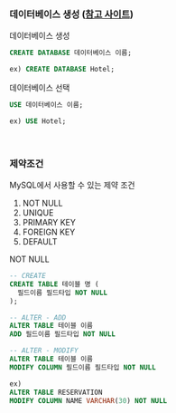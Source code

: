 ### 데이터베이스 생성 ([참고 사이트](http://www.tcpschool.com/mysql/mysql_basic_create))

데이터베이스 생성

```sql
CREATE DATABASE 데이터베이스 이름;

ex) CREATE DATABASE Hotel;
```

데이터베이스 선택

```sql
USE 데이터베이스 이름;

ex) USE Hotel;
```

<br>

### 제약조건

MySQL에서 사용할 수 있는 제약 조건

1. NOT NULL
2. UNIQUE
3. PRIMARY KEY
4. FOREIGN KEY
5. DEFAULT

NOT NULL

```sql
-- CREATE
CREATE TABLE 테이블 명 (
  필드이름 필드타입 NOT NULL
);

-- ALTER - ADD
ALTER TABLE 테이블 이름
ADD 필드이름 필드타입 NOT NULL

-- ALTER - MODIFY
ALTER TABLE 테이블 이름
MODIFY COLUMN 필드이름 필드타입 NOT NULL

ex)
ALTER TABLE RESERVATION
MODIFY COLUMN NAME VARCHAR(30) NOT NULL
```
